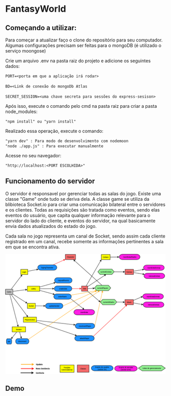 # FantasyWorld

## Começando a utilizar:

Para começar a atualizar faço o clone do repositório para seu computador.
Algumas configurações precisam ser feitas para o mongoDB (é utilizado o serviço moongose)

Crie um arquivo .env na pasta raiz do projeto e adicione os seguintes dados:

    PORT=<porta em que a aplicação irá rodar>

    BD=<Link de conexão do mongoDb Atlas

    SECRET_SESSION=<uma chave secreta para sessões do express-sesison>


Após isso, execute o comando pelo cmd na pasta raiz para criar a pasta node_modules:

    "npm install" ou "yarn install"
    
    
Realizado essa operação, execute o comando:

    "yarn dev" : Para modo de desenvolvimento com nodemoon
    "node ./app.js" : Para executar manualmente 
    
Acesse no seu navegador:

    "http://localhost:<PORT ESCOLHIDA>"
    
    
## Funcionamento do servidor

O servidor é responsavel por gerenciar todas as salas do jogo. Existe uma classe "Game" onde tudo se deriva dela.
A classe game se utiliza da blibioteca Socket.io para criar uma comunicação bilateral entre o servidores e os clientes.
Todas as requisições são tratada como eventos, sendo elas eventos do usuário, que capita qualquer informação relevante
para o servidor do lado do cliente, e eventos do servidor, na qual basicamente envia dados atualizados do estado do jogo.

Cada sala no jogo representa um canal de Socket, sendo assim cada cliente registrado em um canal, recebe somente as informações pertinentes
a sala em que se encontra ativa.

![Schema Server Side](https://raw.githubusercontent.com/cesarsst/FantasyWorld/master/Diagramas/ServerSide.png?token=AHX5GNLI4GXO5TUHMNPZKFS6VSM22)


## Demo

